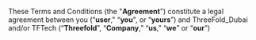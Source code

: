 These Terms and Conditions (the "**Agreement**") constitute a legal agreement between you (“**user**," “**you**", or “**yours**”) and ThreeFold_Dubai and/or TFTech  (“**Threefold**”, “**Company**,” “**us**,” “**we**” or “**our**”)